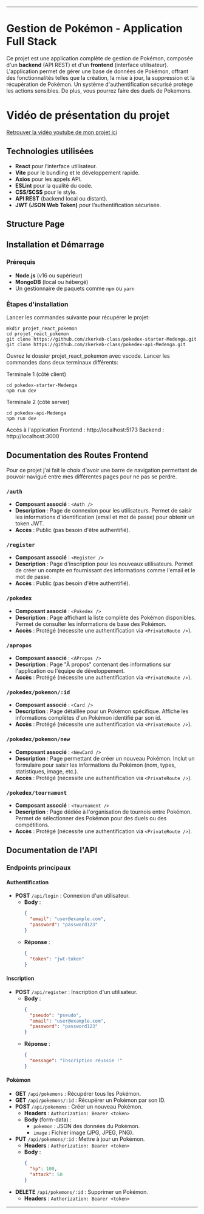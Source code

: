 
---

# Gestion de Pokémon - Application Full Stack

Ce projet est une application complète de gestion de Pokémon, composée d'un **backend** (API REST) et d'un **frontend** (interface utilisateur). L'application permet de gérer une base de données de Pokémon, offrant des fonctionnalités telles que la création, la mise à jour, la suppression et la récupération de Pokémon. Un système d'authentification sécurisé protège les actions sensibles. De plus, vous pourrez faire des duels de Pokemons.

# Vidéo de présentation du projet

[ Retrouver la vidéo youtube de mon projet ici ](https://youtu.be/-YWAYLjBHYc)

## Technologies utilisées

- **React** pour l’interface utilisateur.
- **Vite** pour le bundling et le développement rapide.
- **Axios** pour les appels API.
- **ESLint** pour la qualité du code.
- **CSS/SCSS** pour le style.
- **API REST** (backend local ou distant).
- **JWT (JSON Web Token)** pour l’authentification sécurisée.

## Structure Page
 


## Installation et Démarrage

### Prérequis
- **Node.js** (v16 ou supérieur)
- **MongoDB** (local ou hébergé)
- Un gestionnaire de paquets comme `npm` ou `yarn`

### Étapes d'installation


Lancer les commandes suivante pour récupérer le projet:

````
mkdir projet_react_pokemon
cd projet_react_pokemon
git clone https://github.com/zkerkeb-class/pokedex-starter-Medenga.git
git clone https://github.com/zkerkeb-class/pokedex-api-Medenga.git
````

Ouvrez le dossier projet_react_pokemon avec vscode. Lancer les commandes dans deux terminaux différents:

Terminale 1 (côté client)
````
cd pokedex-starter-Medenga
npm run dev
````

Terminale 2 (côté server)
````
cd pokedex-api-Medenga
npm run dev
````

Accès à l'application
Frontend : http://localhost:5173
Backend : http://localhost:3000


## Documentation des Routes Frontend

Pour ce projet j'ai fait le choix d'avoir une barre de navigation permettant de pouvoir navigué entre mes différentes pages pour ne pas se perdre.

### `/auth`
- **Composant associé** : `<Auth />`
- **Description** : Page de connexion pour les utilisateurs. Permet de saisir les informations d'identification (email et mot de passe) pour obtenir un token JWT.
- **Accès** : Public (pas besoin d'être authentifié).

### `/register`
- **Composant associé** : `<Register />`
- **Description** : Page d'inscription pour les nouveaux utilisateurs. Permet de créer un compte en fournissant des informations comme l'email et le mot de passe.
- **Accès** : Public (pas besoin d'être authentifié).

### `/pokedex`
- **Composant associé** : `<Pokedex />`
- **Description** : Page affichant la liste complète des Pokémon disponibles. Permet de consulter les informations de base des Pokémon.
- **Accès** : Protégé (nécessite une authentification via `<PrivateRoute />`).

### `/apropos`
- **Composant associé** : `<APropos />`
- **Description** : Page "À propos" contenant des informations sur l'application ou l'équipe de développement.
- **Accès** : Protégé (nécessite une authentification via `<PrivateRoute />`).

### `/pokedex/pokemon/:id`
- **Composant associé** : `<Card />`
- **Description** : Page détaillée pour un Pokémon spécifique. Affiche les informations complètes d'un Pokémon identifié par son id.
- **Accès** : Protégé (nécessite une authentification via `<PrivateRoute />`).

### `/pokedex/pokemon/new`
- **Composant associé** : `<NewCard />`
- **Description** : Page permettant de créer un nouveau Pokémon. Inclut un formulaire pour saisir les informations du Pokémon (nom, types, statistiques, image, etc.).
- **Accès** : Protégé (nécessite une authentification via `<PrivateRoute />`).

### `/pokedex/tournament`
- **Composant associé** : `<Tournament />`
- **Description** : Page dédiée à l'organisation de tournois entre Pokémon. Permet de sélectionner des Pokémon pour des duels ou des compétitions.
- **Accès** : Protégé (nécessite une authentification via `<PrivateRoute />`).



## Documentation de l'API

### Endpoints principaux

#### Authentification
- **POST** `/api/login` : Connexion d'un utilisateur.
  - **Body** :
    ```json
    {
      "email": "user@example.com",
      "password": "password123"
    }
    ```
  - **Réponse** :
    ```json
    {
      "token": "jwt-token"
    }
    ```

#### Inscription
- **POST** `/api/register` : Inscription d'un utilisateur.
  - **Body** :
    ```json
    {
      "pseudo": "pseudo",
      "email": "user@example.com",
      "password": "password123"
    }
    ```
  - **Réponse** :
    ```json
    {
      "message": "Inscription réussie !"
    }
    ```

#### Pokémon
- **GET** `/api/pokemons` : Récupérer tous les Pokémon.
- **GET** `/api/pokemons/:id` : Récupérer un Pokémon par son ID.
- **POST** `/api/pokemons` : Créer un nouveau Pokémon.
  - **Headers** : `Authorization: Bearer <token>`
  - **Body** (form-data) :
    - `pokemon` : JSON des données du Pokémon.
    - `image` : Fichier image (JPG, JPEG, PNG).
- **PUT** `/api/pokemons/:id` : Mettre à jour un Pokémon.
  - **Headers** : `Authorization: Bearer <token>`
  - **Body** :
    ```json
    {
      "hp": 100,
      "attack": 50
    }
    ```
- **DELETE** `/api/pokemons/:id` : Supprimer un Pokémon.
  - **Headers** : `Authorization: Bearer <token>`

---

